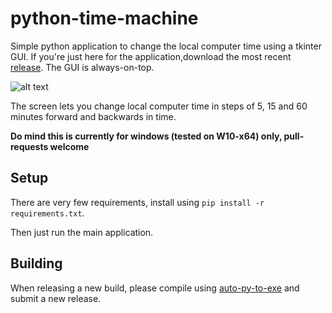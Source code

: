 # python-time-machine
Simple python application to change the local computer time using a tkinter GUI. If you're just here for the application,download the most recent [release](https://github.com/ivotje50/python-time-machine/releases/download/V0.1.1/changetime.exe). The GUI is always-on-top.

![alt text](https://github.com/ivotje50/python-time-machine/raw/master/screenshot.png "screenshot")

The screen lets you change local computer time in steps of 5, 15 and 60 minutes forward and backwards in time. 

**Do mind this is currently for windows (tested on W10-x64) only, pull-requests welcome**

## Setup
There are very few requirements, install using ```pip install -r requirements.txt```. 

Then just run the main application. 

## Building
When releasing a new build, please compile using [auto-py-to-exe](https://github.com/brentvollebregt/auto-py-to-exe) and submit a new release.
